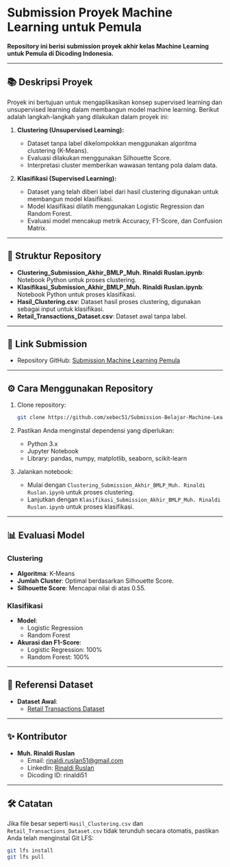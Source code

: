 # Submission Proyek Machine Learning untuk Pemula

**Repository ini berisi submission proyek akhir kelas Machine Learning untuk Pemula di Dicoding Indonesia.**

---

## 📚 **Deskripsi Proyek**

Proyek ini bertujuan untuk mengaplikasikan konsep supervised learning dan unsupervised learning dalam membangun model machine learning. Berikut adalah langkah-langkah yang dilakukan dalam proyek ini:

1. **Clustering (Unsupervised Learning):**
   - Dataset tanpa label dikelompokkan menggunakan algoritma clustering (K-Means).
   - Evaluasi dilakukan menggunakan Silhouette Score.
   - Interpretasi cluster memberikan wawasan tentang pola dalam data.

2. **Klasifikasi (Supervised Learning):**
   - Dataset yang telah diberi label dari hasil clustering digunakan untuk membangun model klasifikasi.
   - Model klasifikasi dilatih menggunakan Logistic Regression dan Random Forest.
   - Evaluasi model mencakup metrik Accuracy, F1-Score, dan Confusion Matrix.

---

## 📁 **Struktur Repository**

- **Clustering_Submission_Akhir_BMLP_Muh. Rinaldi Ruslan.ipynb**: Notebook Python untuk proses clustering.
- **Klasifikasi_Submission_Akhir_BMLP_Muh. Rinaldi Ruslan.ipynb**: Notebook Python untuk proses klasifikasi.
- **Hasil_Clustering.csv**: Dataset hasil proses clustering, digunakan sebagai input untuk klasifikasi.
- **Retail_Transactions_Dataset.csv**: Dataset awal tanpa label.

---

## 🔗 **Link Submission**
- Repository GitHub: [Submission Machine Learning Pemula](https://github.com/xebec51/Submission-Belajar-Machine-Learning-untuk-Pemula-Dicoding-Indonesia.git)

---

## ⚙️ **Cara Menggunakan Repository**

1. Clone repository:
   ```bash
   git clone https://github.com/xebec51/Submission-Belajar-Machine-Learning-untuk-Pemula-Dicoding-Indonesia.git
2. Pastikan Anda menginstal dependensi yang diperlukan:
   - Python 3.x
   - Jupyter Notebook
   - Library: pandas, numpy, matplotlib, seaborn, scikit-learn

3. Jalankan notebook:
   - Mulai dengan `Clustering_Submission_Akhir_BMLP_Muh. Rinaldi Ruslan.ipynb` untuk proses clustering.
   - Lanjutkan dengan `Klasifikasi_Submission_Akhir_BMLP_Muh. Rinaldi Ruslan.ipynb` untuk proses klasifikasi.

---

## 📊 **Evaluasi Model**

### **Clustering**
- **Algoritma**: K-Means
- **Jumlah Cluster**: Optimal berdasarkan Silhouette Score.
- **Silhouette Score**: Mencapai nilai di atas 0.55.

### **Klasifikasi**
- **Model**:
  - Logistic Regression
  - Random Forest
- **Akurasi dan F1-Score**:
  - Logistic Regression: 100%
  - Random Forest: 100%

---

## 📂 **Referensi Dataset**

- **Dataset Awal**:
  - [Retail Transactions Dataset](https://www.kaggle.com/datasets/prasad22/retail-transactions-dataset)

---

## ✨ **Kontributor**
- **Muh. Rinaldi Ruslan**
  - Email: rinaldi.ruslan51@gmail.com
  - LinkedIn: [Rinaldi Ruslan](https://www.linkedin.com/in/rinaldiruslan/)
  - Dicoding ID: rinaldi51

---

## 🛠️ **Catatan**
Jika file besar seperti `Hasil_Clustering.csv` dan `Retail_Transactions_Dataset.csv` tidak terunduh secara otomatis, pastikan Anda telah menginstal Git LFS:
```bash
git lfs install
git lfs pull

